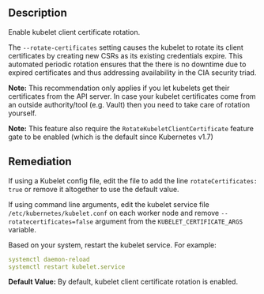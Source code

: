 ## Description

Enable kubelet client certificate rotation.

The `--rotate-certificates` setting causes the kubelet to rotate its client certificates by creating new CSRs as its existing credentials expire. This automated periodic rotation ensures that the there is no downtime due to expired certificates and thus addressing availability in the CIA security triad.

**Note:** This recommendation only applies if you let kubelets get their certificates from the API server. In case your kubelet certificates come from an outside authority/tool (e.g. Vault) then you need to take care of rotation yourself.

**Note:** This feature also require the `RotateKubeletClientCertificate` feature gate to be enabled (which is the default since Kubernetes v1.7)


## Remediation

If using a Kubelet config file, edit the file to add the line `rotateCertificates: true` or remove it altogether to use the default value.

If using command line arguments, edit the kubelet service file `/etc/kubernetes/kubelet.conf` on each worker node and remove `--rotatecertificates=false` argument from the `KUBELET_CERTIFICATE_ARGS` variable.

Based on your system, restart the kubelet service. For example:
```yaml
systemctl daemon-reload
systemctl restart kubelet.service
```

**Default Value:** By default, kubelet client certificate rotation is enabled.